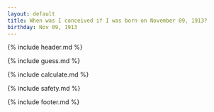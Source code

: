 ```yaml
---
layout: default
title: When was I conceived if I was born on November 09, 1913?
birthday: Nov 09, 1913
---
```


{% include header.md %}

{% include guess.md %}

{% include calculate.md %}

{% include safety.md %}

{% include footer.md %}



